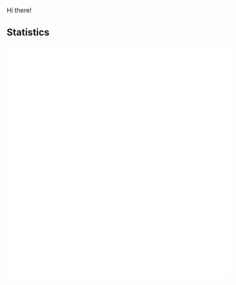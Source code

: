 Hi there!

## Statistics
![Metrics](https://raw.githubusercontent.com/odincat/odincat/main/github-metrics.svg)
